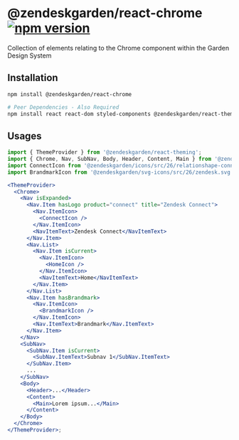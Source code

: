 # @zendeskgarden/react-chrome [![npm version](https://flat.badgen.net/npm/v/@zendeskgarden/react-chrome)](https://www.npmjs.com/package/@zendeskgarden/react-chrome)

Collection of elements relating to the Chrome component within the Garden Design System

## Installation

```sh
npm install @zendeskgarden/react-chrome

# Peer Dependencies - Also Required
npm install react react-dom styled-components @zendeskgarden/react-theming
```

## Usages

```jsx
import { ThemeProvider } from '@zendeskgarden/react-theming';
import { Chrome, Nav, SubNav, Body, Header, Content, Main } from '@zendeskgarden/react-chrome';
import ConnectIcon from '@zendeskgarden/icons/src/26/relationshape-connect.svg';
import BrandmarkIcon from '@zendeskgarden/svg-icons/src/26/zendesk.svg';

<ThemeProvider>
  <Chrome>
    <Nav isExpanded>
      <Nav.Item hasLogo product="connect" title="Zendesk Connect">
        <Nav.ItemIcon>
          <ConnectIcon />
        </Nav.ItemIcon>
        <NavItemText>Zendesk Connect</NavItemText>
      </Nav.Item>
      <Nav.List>
        <Nav.Item isCurrent>
          <Nav.ItemIcon>
            <HomeIcon />
          </Nav.ItemIcon>
          <NavItemText>Home</NavItemText>
        </Nav.Item>
      </Nav.List>
      <Nav.Item hasBrandmark>
        <Nav.ItemIcon>
          <BrandmarkIcon />
        </Nav.ItemIcon>
        <Nav.ItemText>Brandmark</Nav.ItemText>
      </Nav.Item>
    </Nav>
    <SubNav>
      <SubNav.Item isCurrent>
        <SubNav.ItemText>Subnav 1</SubNav.ItemText>
      </SubNav.Item>
      ...
    </SubNav>
    <Body>
      <Header>...</Header>
      <Content>
        <Main>Lorem ipsum...</Main>
      </Content>
    </Body>
  </Chrome>
</ThemeProvider>;
```
